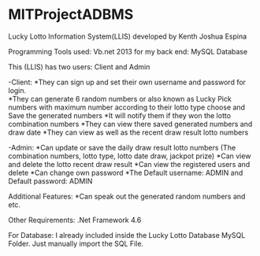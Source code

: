 # MITProjectADBMS
Lucky Lotto Information System(LLIS) developed by Kenth Joshua Espina

Programming Tools used: Vb.net 2013 for my back end: MySQL Database

This (LLIS) has two users: Client and Admin

-Client:
*They can sign up and set their own username and password for login.\
*They can generate 6 random numbers or also known as Lucky Pick numbers with maximum number according to their lotto type choose and Save the generated numbers
*It will notify them if they won the lotto combination numbers
*They can view there saved generated numbers and draw date
*They can view as well as the recent draw result lotto numbers

-Admin:
*Can update or save the daily draw result lotto numbers (The combination numbers, lotto type, lotto date draw, jackpot prize)
*Can view and delete the lotto recent draw result
*Can view the registered users and delete
*Can change own password
*The Default username: ADMIN and Default password: ADMIN

Additional Features:
*Can speak out the generated random numbers and etc.

Other Requirements:
.Net Framework 4.6

For Database: I already included inside the Lucky Lotto Database MySQL Folder. Just manually import the SQL File.
      

